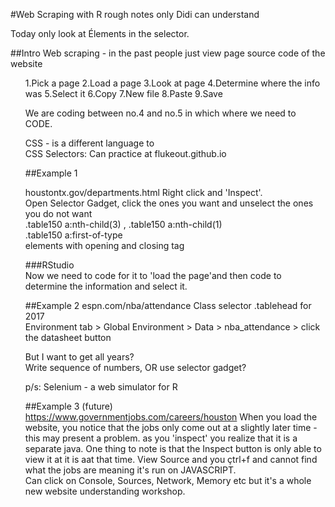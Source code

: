 #Web Scraping with R rough notes only Didi can understand

Today only look at Élements in the selector.

##Intro
Web scraping - in the past people just view page source code of the website  
<ol type="1"style="list-style-position:inside;">
1.Pick a page
2.Load a page
3.Look at page
4.Determine where the info was
5.Select it
6.Copy
7.New file
8.Paste
9.Save


We are coding between no.4 and no.5 in which where we need to CODE.  

CSS - is a different language to   
CSS Selectors: Can practice at flukeout.github.io  

##Example 1

houstontx.gov/departments.html
Right click and 'Inspect'.  
Open Selector Gadget, click the ones you want and unselect the ones you do not want  
.table150 a:nth-child(3) , .table150 a:nth-child(1)  
.table150 a:first-of-type  
<a> </a> elements with opening and closing tag  

###RStudio  
Now we need to code for it to 'load the page'and then code to determine the information and select it.

##Example 2
espn.com/nba/attendance
Class selector .tablehead for 2017  
Environment tab > Global Environment > Data > nba_attendance > click the datasheet button  

But I want to get all years?  
Write sequence of numbers, OR use selector gadget?  

p/s: Selenium - a web simulator for R  

##Example 3 (future)
https://www.governmentjobs.com/careers/houston
When you load the website, you notice that the jobs only come out at a slightly later time - this may present a problem. as you 'inspect' you realize that it is a separate java. One thing to note is that the Inspect button is only able to view it at it is aat that time. View Source and you çtrl+f and cannot find what the jobs are meaning it's run on JAVASCRIPT.  
Can click on Console, Sources, Network, Memory etc but it's a whole new website understanding workshop.  

